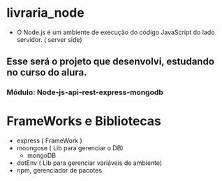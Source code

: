 # livraria_node
  - O Node.js é um ambiente de execução do código JavaScript do lado servidor. ( server side)

 ## Esse será o projeto que desenvolvi, estudando no curso do alura.
   ### Módulo: Node-js-api-rest-express-mongodb
# FrameWorks e Bibliotecas
- express ( FrameWork )
- moongose ( Lib para gerenciar o DB)
  - mongoDB
- dotEnv ( Lib para gerenciar variáveis de ambiente)
- npm, gerenciador de pacotes
